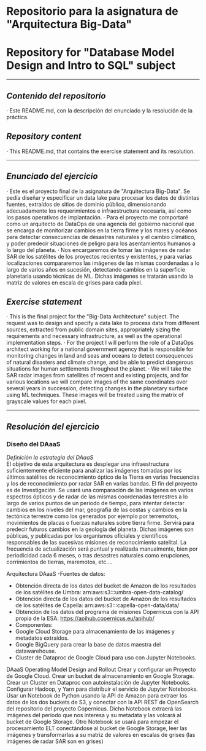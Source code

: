 # Repositorio para la asignatura de "Arquitectura Big-Data"
# Repository for "Database Model Design and Intro to SQL" subject
---
## *Contenido del repositorio*  
· Este README.md, con la descripción del enunciado y la resolución de la práctica.

## *Repository content*  
· This README.md, that contains the exercise statement and its resolution.

---  

## *Enunciado del ejercicio*
· Este es el proyecto final de la asignatura de "Arquitectura Big-Data". Se pedía diseñar y especificar un data lake para procesar los datos de distintas fuentes, extraídos de sitios de dominio público, dimensionando adecuadamente los requerimientos e infraestructura necesaria, así como los pasos operativos de implantación.
· Para el proyecto me comportaré como un arquitecto de DataOps de una agencia del gobierno nacional que se encarga de monitorizar cambios en la tierra firme y los mares y océanos para detectar consecuencias de desastres naturales y el cambio climático, y poder predecir situaciones de peligro para los asentamientos humanos a lo largo del planeta.
· Nos encargaremos de tomar las imágenes de radar SAR de los satélites de los proyectos recientes y existentes, y para varias localizaciones compararemos las imágenes de las mismas coordenadas a lo largo de varios años en sucesión, detectando cambios en la superficie planetaria usando técnicas de ML. Dichas imágenes se tratarán usando la matriz de valores en escala de grises para cada píxel.


## *Exercise statement*  
· This is the final project for the "Big-Data Architecture" subject. The request was to design and specify a data lake to process data from different sources, extracted from public domain sites, appropriately sizing the requirements and necessary infrastructure, as well as the operational implementation steps.
· For the project I will perform the role of a DataOps architect working for a national government agency that is responsible for monitoring changes in land and seas and oceans to detect consequences of natural disasters and climate change, and be able to predict dangerous situations for human settlements throughout the planet.
· We will take the SAR radar images from satellites of recent and existing projects, and for various locations we will compare images of the same coordinates over several years in succession, detecting changes in the planetary surface using ML techniques. These images will be treated using the matrix of grayscale values ​​for each pixel.  

---  

## *Resolución del ejercicio*  
### Diseño del DAaaS
_Definición la estrategia del DAaaS_  
El objetivo de esta arquitectura es desplegar una infraestructura suficientemente eficiente para analizar las imágenes tomadas por los últimos satélites de reconocimiento óptico de la Tierra en varias frecuencias y los de reconocimiento por radar SAR en varias bandas. El fin del proyecto es de Investigación. Se usará una comparación de las imágenes en varios espectros ópticos y de radar de las mismas coordenadas terrestres a lo largo de varios puntos de un periodo de tiempo, para intentar detectar cambios en los niveles del mar, geografía de las costas y cambios en la tectónica terrestre como los generados por  ejemplo por terremotos, movimientos de placas o fuerzas naturales sobre tierra firme. Servirá para predecir futuros cambios en la geología del planeta.
Dichas imágenes son públicas, y publicadas por los organismos oficiales y científicos responsables de las sucesivas misiones de reconocimiento satelital.
La frecuencia de actualización será puntual y realizada manualmente, bien por periodicidad cada 6 meses, o tras desastres naturales como erupciones, corrimientos de tierras, maremotos, etc….

Arquitectura DAaaS
-Fuentes de datos:
- Obtención directa de los datos del bucket de Amazon de los resultados de los satélites de Umbra: arn:aws:s3:::umbra-open-data-catalog/
- Obtención directa de los datos del bucket de Amazon de los resultados de los satélites de Capella: arn:aws:s3:::capella-open-data/data/
- Obtención de los datos del programa de misiones Copernicus con la API propia de la ESA: https://apihub.copernicus.eu/apihub/
- Componentes:
- Google Cloud Storage para almacenamiento de las imágenes y metadatos extraídos.
- Google BigQuery para crear la base de datos maestra del datawarehouse.
- Cluster de Dataproc de Google Cloud para uso con Jupyter Notebooks.


DAaaS Operating Model Design and Rollout
Crear y configurar un Proyecto de Google Cloud.
Crear un bucket de almacenamiento en Google Storage.
Crear un Cluster en Dataproc con autoinstalación de Jupyter Notebooks.
Configurar Hadoop, y Yarn para distribuir el servicio de Jupyter Notebooks.
Usar un Notebook de Python usando la API de Amazon para extraer los datos de los dos buckets de S3, y conectar con la API REST  de OpenSearch del repositorio del proyecto Copernicus. Dicho Notebook extraerá las imágenes del periodo que nos interesa y su metadata y las volcará al bucket de Google Storage.
Otro Notebook se usará para empezar el procesamiento ELT conectándose al bucket de Google Storage, leer las imágenes y transformarlas a su matriz de valores en escalas de grises (las imágenes de radar SAR son en grises)
